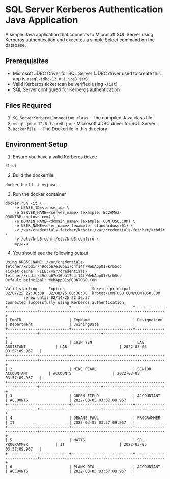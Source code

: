 # SQL Server Kerberos Authentication Java Application

A simple Java application that connects to Microsoft SQL Server using Kerberos authentication and executes a simple Select command on the database.

## Prerequisites

- Microsoft JDBC Driver for SQL Server (JDBC driver used to create this app is ```mssql-jdbc-12.8.1.jre8.jar```)
- Valid Kerberos ticket (can be verified using `klist`)
- SQL Server configured for Kerberos authentication

## Files Required

1. `SQLServerKerberosConnection.class` - The compiled Java class file
2. `mssql-jdbc-12.8.1.jre8.jar` - Microsoft JDBC driver for SQL Server
3. `Dockerfile ` - The Dockerfile in this directory

## Environment Setup

1. Ensure you have a valid Kerberos ticket:
```
klist
```

2. Build the dockerfile 
```
docker build -t myjava .
```

3. Run the docker container
```
docker run -it \
    -e LEASE_ID=<lease_id> \
    -e SERVER_NAME=<server_name> (example: EC2AMAZ-938NTBH.contoso.com) \
    -e DOMAIN_NAME=<domain_name> (example: CONTOSO.COM) \
    -e USER_NAME=<user_name> (example: standarduser01) \
    -v /var/credentials-fetcher/krbdir:/var/credentials-fetcher/krbdir \
    -v /etc/krb5.conf:/etc/krb5.conf:ro \
    myjava
```

4. You should see the following output
```
Using KRB5CCNAME: /var/credentials-fetcher/krbdir/49ccb67e16ba17c4f14f/WebApp01/krb5cc
Ticket cache: FILE:/var/credentials-fetcher/krbdir/49ccb67e16ba17c4f14f/WebApp01/krb5cc
Default principal: WebApp01$@CONTOSO.COM

Valid starting     Expires            Service principal
02/07/25 22:36:38  02/08/25 08:36:38  krbtgt/CONTOSO.COM@CONTOSO.COM
        renew until 02/14/25 22:36:37
Connected successfully using Kerberos authentication.
+---------------------------+---------------------------+---------------------------+---------------------------+---------------------------+
| EmpID                     | EmpName                   | Designation               | Department                | JoiningDate               |
+---------------------------+---------------------------+---------------------------+---------------------------+---------------------------+
| 1                         | CHIN YEN                  | LAB ASSISTANT             | LAB                       | 2022-03-05 03:57:09.967   |
+---------------------------+---------------------------+---------------------------+---------------------------+---------------------------+
| 2                         | MIKE PEARL                | SENIOR ACCOUNTANT         | ACCOUNTS                  | 2022-03-05 03:57:09.967   |
+---------------------------+---------------------------+---------------------------+---------------------------+---------------------------+
| 3                         | GREEN FIELD               | ACCOUNTANT                | ACCOUNTS                  | 2022-03-05 03:57:09.967   |
+---------------------------+---------------------------+---------------------------+---------------------------+---------------------------+
| 4                         | DEWANE PAUL               | PROGRAMMER                | IT                        | 2022-03-05 03:57:09.967   |
+---------------------------+---------------------------+---------------------------+---------------------------+---------------------------+
| 5                         | MATTS                     | SR. PROGRAMMER            | IT                        | 2022-03-05 03:57:09.967   |
+---------------------------+---------------------------+---------------------------+---------------------------+---------------------------+
| 6                         | PLANK OTO                 | ACCOUNTANT                | ACCOUNTS                  | 2022-03-05 03:57:09.967   |
```